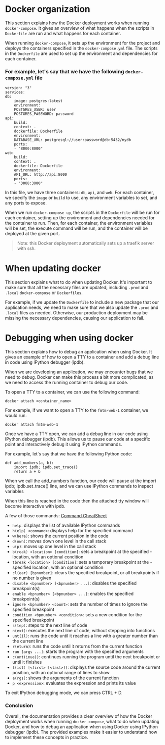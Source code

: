 # Docker organization

This section explains how the Docker deployment works when running
`docker-compose`. It gives an overview of what happens when the
scripts in `Dockerfile` are run and what happens for each container.

When running `docker-compose`, it sets up the environment for the
project and deploys the containers specified in the
`docker-compose.yml` file. The scripts in the `Dockerfile` are used to
set up the environment and dependencies for each container.

### For example, let's say that we have the following `docker-compose.yml` file

    version: "3"
    services:
    db:
        image: postgres:latest
        environment:
        POSTGRES_USER: user
        POSTGRES_PASSWORD: password
    api:
        build:
        context: .
        dockerfile: Dockerfile
        environment:
        DATABASE_URL: postgresql://user:password@db:5432/mydb
        ports:
        - "8000:8000"
    web:
        build:
        context: .
        dockerfile: Dockerfile
        environment:
        API_URL: http://api:8000
        ports:
        - "3000:3000"

In this file, we have three containers: `db`, `api`, and `web`. For
each container, we specify the `image` or `build` to use, any
environment variables to set, and any ports to expose.

When we run `docker-compose up`, the scripts in the `Dockerfile` will
be run for each container, setting up the environment and dependencies
needed for the container to run. Then, for each container, the
environment variables will be set, the execute command will be run,
and the container will be deployed at the given port.

> Note: this Docker deployment automatically sets up a traefik server with ssh.

# When updating docker

This section explains what to do when updating Docker. It's important
to make sure that all the necessary files are updated, including
`.prod` and `.local` `docker-compose` or `Dockerfiles`.

For example, if we update the `Dockerfile` to include a new package
that our application needs, we need to make sure that we also update
the `.prod` and `.local` files as needed. Otherwise, our production
deployment may be missing the necessary dependencies, causing our
application to fail.

# Debugging when using docker

This section explains how to debug an application when using
Docker. It gives an example of how to open a TTY to a container and
add a debug line in code using IPython debugger (ipdb).

When we are developing an application, we may encounter bugs that we
need to debug. Docker can make this process a bit more complicated, as
we need to access the running container to debug our code.

To open a TTY to a container, we can use the following command:

    docker attach <container_name>

For example, if we want to open a TTY to the `fmtm-web-1` container, we would run:

    docker attach fmtm-web-1

Once we have a TTY open, we can add a debug line in our code using
IPython debugger (ipdb). This allows us to pause our code at a
specific point and interactively debug it using IPython commands.

For example, let's say that we have the following Python code:

    def add_numbers(a, b):
        import ipdb; ipdb.set_trace()
        return a + b

When we call the add_numbers function, our code will pause at the
import ipdb; ipdb.set_trace() line, and we can use IPython commands to
inspect variables

When this line is reached in the code then the attached tty window will
become interactive with ipdb.

A few of those commands:
[Command CheatSheet](https://wangchuan.github.io/coding/2017/07/12/ipdb-cheat-sheet.html)

- `help`: displays the list of available IPython commands
- `h(elp) <command>`: displays help for the specified command
- `w(here)`: shows the current position in the code
- `d(own)`: moves down one level in the call stack
- `u(p)`: moves up one level in the call stack
- `b(reak) <location> [condition]`: sets a breakpoint at the
  specified - location, with an optional condition
- `tbreak <location> [condition]`: sets a temporary breakpoint at
  the - specified location, with an optional condition
- `cl(ear) [bpnumber]`: clears the specified breakpoint, or all
  breakpoints if no number is given
- `disable <bpnumber> [<bpnumber> ...]`: disables the specified breakpoint(s)
- `enable <bpnumber> [<bpnumber> ...]`: enables the specified breakpoint(s)
- `ignore <bpnumber> <count>`: sets the number of times to ignore the
  specified breakpoint
- `condition <bpnumber> <condition>`: sets a new condition for the
  specified breakpoint
- `s(tep)`: steps to the next line of code
- `n(ext)`: executes the next line of code, without stepping into functions
- `unt(il)`: runs the code until it reaches a line with a greater
  number than the current line
- `r(eturn)`: runs the code until it returns from the current function
- `run [args ...]`: starts the program with the specified arguments
- `c(ont(inue))`: continues running the program until the next
  breakpoint or until it finishes
- `l(ist) [<first> [<last>]]`: displays the source code around the
  current position, with an optional range of lines to show
- `a(rgs)`: shows the arguments of the current function
- `p <expression>`: evaluates the expression and prints its value

To exit IPython debugging mode, we can press CTRL + D.

### Conclusion

Overall, the documentation provides a clear overview of how the Docker
deployment works when running `docker-compose`, what to do when
updating Docker, and how to debug an application when using Docker
using IPython debugger (ipdb). The provided examples make it easier to
understand how to implement these concepts in practice.
